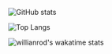 ![GitHub stats](https://github-readme-stats.vercel.app/api?username=Jacob1Tm&show_icons=true&theme=dark)

![Top Langs](https://github-readme-stats.vercel.app/api/top-langs/?username=Jacob1Tm&theme=dark)

![willianrod's wakatime stats](https://github-readme-stats.vercel.app/api/wakatime?username=Jacob_Tm)
